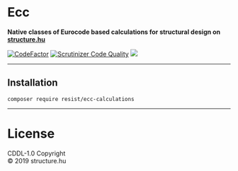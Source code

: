 # Ecc

**Native classes of Eurocode based calculations for structural design on [structure.hu](https://structure.hu)**

[![CodeFactor](https://www.codefactor.io/repository/github/r3sist/ecc-calculations/badge)](https://www.codefactor.io/repository/github/r3sist/ecc-calculations) 
[![Scrutinizer Code Quality](https://scrutinizer-ci.com/g/r3sist/ecc-calculations/badges/quality-score.png?b=master)](https://scrutinizer-ci.com/g/r3sist/ecc-calculations/?branch=master) 
[![](https://www.code-inspector.com/project/1939/status/svg)](https://www.code-inspector.com/project/1939/score/svg) 


---

## Installation

```
composer require resist/ecc-calculations
```

---

# License

CDDL-1.0 Copyright  
&copy; 2019 structure.hu
